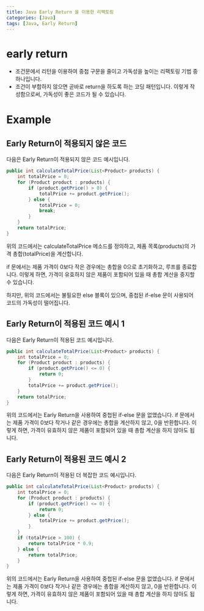 ```yaml
---
title: Java Early Return 을 이용한 리팩토링
categories: [Java]
tags: [Java, Early Return]
---
```


# **early return**
- 조건문에서 리턴을 이용하여 중첩 구문을 줄이고 가독성을 높이는 리팩토링 기법 중 하나입니다.
- 조건이 부합하지 않으면 곧바로 return을 하도록 하는 코딩 패턴입니다.
이렇게 작성함으로써, 가독성이 좋은 코드가 될 수 있습니다.

# **Example**

## Early Return이 적용되지 않은 코드
다음은 Early Return이 적용되지 않은 코드 예시입니다.

```java
public int calculateTotalPrice(List<Product> products) {
    int totalPrice = 0;
    for (Product product : products) {
        if (product.getPrice() > 0) {
            totalPrice += product.getPrice();
        } else {
            totalPrice = 0;
            break;
        }
    }
    return totalPrice;
}
```

위의 코드에서는 calculateTotalPrice 메소드를 정의하고, 제품 목록(products)의 가격 총합(totalPrice)을 계산합니다.

if 문에서는 제품 가격이 0보다 작은 경우에는 총합을 0으로 초기화하고, 루프를 종료합니다. 이렇게 하면, 가격이 유효하지 않은 제품이 포함되어 있을 때 총합 계산을 중지할 수 있습니다.

하지만, 위의 코드에서는 불필요한 else 블록이 있으며, 중첩된 if-else 문이 사용되어 코드의 가독성이 떨어집니다.

## Early Return이 적용된 코드 예시 1
다음은 Early Return이 적용된 코드 예시입니다.

```java
public int calculateTotalPrice(List<Product> products) {
    int totalPrice = 0;
    for (Product product : products) {
        if (product.getPrice() <= 0) {
            return 0;
        }
        totalPrice += product.getPrice();
    }
    return totalPrice;
}
```
위의 코드에서는 Early Return을 사용하여 중첩된 if-else 문을 없앴습니다. if 문에서는 제품 가격이 0보다 작거나 같은 경우에는 총합을 계산하지 않고, 0을 반환합니다. 이렇게 하면, 가격이 유효하지 않은 제품이 포함되어 있을 때 총합 계산을 하지 않아도 됩니다.

## Early Return이 적용된 코드 예시 2
다음은 Early Return이 적용된 더 복잡한 코드 예시입니다.

```java
public int calculateTotalPrice(List<Product> products) {
    int totalPrice = 0;
    for (Product product : products) {
        if (product.getPrice() <= 0) {
            return 0;
        } else {
            totalPrice += product.getPrice();
        }
    }
    if (totalPrice > 100) {
        return totalPrice * 0.9;
    } else {
        return totalPrice;
    }
}
```
위의 코드에서는 Early Return을 사용하여 중첩된 if-else 문을 없앴습니다. if 문에서는 제품 가격이 0보다 작거나 같은 경우에는 총합을 계산하지 않고, 0을 반환합니다. 이렇게 하면, 가격이 유효하지 않은 제품이 포함되어 있을 때 총합 계산을 하지 않아도 됩니다.